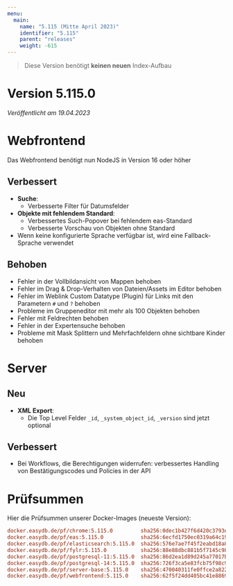 ```yaml
---
menu:
  main:
    name: "5.115 (Mitte April 2023)"
    identifier: "5.115"
    parent: "releases"
    weight: -615
---
```



> Diese Version benötigt **keinen neuen** Index-Aufbau

# Version 5.115.0

*Veröffentlicht am 19.04.2023*


# Webfrontend

Das Webfrontend benötigt nun NodeJS in Version 16 oder höher

## Verbessert

* **Suche**:
  * Verbesserte Filter für Datumsfelder
* **Objekte mit fehlendem Standard**:
  * Verbessertes Such-Popover bei fehlendem eas-Standard
  * Verbesserte Vorschau von Objekten ohne Standard
* Wenn keine konfigurierte Sprache verfügbar ist, wird eine Fallback-Sprache verwendet


## Behoben

* Fehler in der Vollbildansicht von Mappen behoben
* Fehler im Drag & Drop-Verhalten von Dateien/Assets im Editor behoben
* Fehler im Weblink Custom Datatype (Plugin) für Links mit den Parametern `#` und `?` behoben
* Probleme im Gruppeneditor mit mehr als 100 Objekten behoben
* Fehler mit Feldrechten behoben
* Fehler in der Expertensuche behoben
* Probleme mit Mask Splittern und Mehrfachfeldern ohne sichtbare Kinder behoben

# Server

## Neu

* **XML Export**:
  * Die Top Level Felder `_id`, `_system_object_id`, `_version` sind jetzt optional

## Verbessert

* Bei Workflows, die Berechtigungen widerrufen: verbessertes Handling von Bestätigungscodes und Policies in der API


# Prüfsummen

Hier die Prüfsummen unserer Docker-Images (neueste Version):

```ini
docker.easydb.de/pf/chrome:5.115.0         sha256:0dec1b427f6d420c3793e8f0d6a2952d9e82f026f20d9cf7332aa40933363630
docker.easydb.de/pf/eas:5.115.0            sha256:6ecfd1750ec0319a64c197a4849329bdb3809a9a54d6ec287074fa4b9bd67d65
docker.easydb.de/pf/elasticsearch:5.115.0  sha256:576e7ae7f45f2eabd18a88a24cb5b49314c4289c4e23bacc53eb7f8f5058306c
docker.easydb.de/pf/fylr:5.115.0           sha256:88e88dbc881b5f7145c981b8daccb640feb6c2bada70597121306867048f72e0
docker.easydb.de/pf/postgresql-11:5.115.0  sha256:86d2ea1d89d245a77017bce8f3c454dc3cd36bb80a5e0f00e4231d3d8f61725c
docker.easydb.de/pf/postgresql-14:5.115.0  sha256:726f3ca5e83fcb75f98c97c90d1102d5b1795c3c60320427c03e217804f1af47
docker.easydb.de/pf/server-base:5.115.0    sha256:470040311fe0ffce2a82260884baf8cc2d9553578fb139eba4ec2ce8d3b2ca78
docker.easydb.de/pf/webfrontend:5.115.0    sha256:62f5f24dd405bc41e8869e4abcaa81fa46c691a1186fea05637447e9b25dbad5
```
